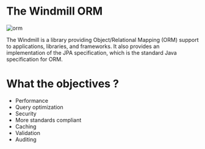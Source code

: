# The Windmill ORM
![orm](https://user-images.githubusercontent.com/18026408/84640560-c3969b00-aef1-11ea-9969-9be70d5a20da.png)

The Windmill is a library providing Object/Relational Mapping (ORM) support to applications, libraries, and frameworks.  It also provides an implementation of the JPA specification, which is the standard Java specification for ORM.

# What the objectives ?
* Performance
* Query optimization
* Security
* More standards compliant
* Caching
* Validation
* Auditing
